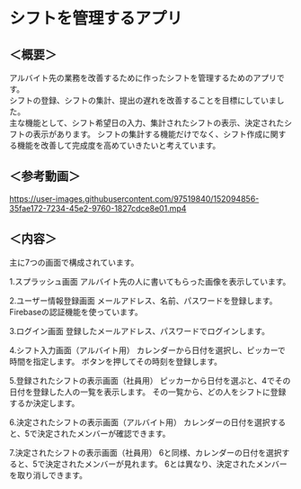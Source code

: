 # シフトを管理するアプリ
## ＜概要＞  
アルバイト先の業務を改善するために作ったシフトを管理するためのアプリです。   
シフトの登録、シフトの集計、提出の遅れを改善することを目標にしていました。  
主な機能として、シフト希望日の入力、集計されたシフトの表示、決定されたシフトの表示があります。
シフトの集計する機能だけでなく、シフト作成に関する機能を改善して完成度を高めていきたいと考えています。  
## ＜参考動画＞




https://user-images.githubusercontent.com/97519840/152094856-35fae172-7234-45e2-9760-1827cdce8e01.mp4





## ＜内容＞  
主に7つの画面で構成されています。

1.スプラッシュ画面
アルバイト先の人に書いてもらった画像を表示しています。

2.ユーザー情報登録画面
メールアドレス、名前、パスワードを登録します。
Firebaseの認証機能を使っています。

3.ログイン画面
登録したメールアドレス、パスワードでログインします。

4.シフト入力画面（アルバイト用）
カレンダーから日付を選択し、ピッカーで時間を指定します。
ボタンを押してその時刻を登録します。

5.登録されたシフトの表示画面（社員用）
ピッカーから日付を選ぶと、4でその日付を登録した人の一覧を表示します。
その一覧から、どの人をシフトに登録するか決定します。

6.決定されたシフトの表示画面（アルバイト用）
カレンダーの日付を選択すると、5で決定されたメンバーが確認できます。

7.決定されたシフトの表示画面（社員用）
6と同様、カレンダーの日付を選択すると、5で決定されたメンバーが見れます。
6とは異なり、決定されたメンバーを取り消しできます。
